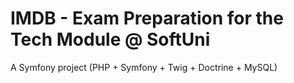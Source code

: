 IMDB - Exam Preparation for the Tech Module @ SoftUni
==========================================================

A Symfony project (PHP + Symfony + Twig + Doctrine + MySQL)